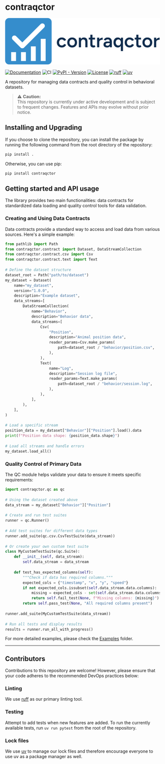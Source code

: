 # contraqctor

![contraqctor](./assets/logo-letter.svg)

[![Documentation](https://tinyurl.com/bdd8prh7)](https://allenneuraldynamics.github.io/Aind.Behavior.CoreAnalysis/)
![CI](https://github.com/AllenNeuralDynamics/Aind.Behavior.CoreAnalysis/actions/workflows/ci.yml/badge.svg)
[![PyPI - Version](https://img.shields.io/pypi/v/contraqctor)](https://pypi.org/project/contraqctor/)
[![License](https://img.shields.io/badge/license-MIT-brightgreen)](LICENSE)
[![ruff](https://img.shields.io/endpoint?url=https://raw.githubusercontent.com/astral-sh/ruff/main/assets/badge/v2.json)](https://github.com/astral-sh/ruff)
[![uv](https://img.shields.io/endpoint?url=https://raw.githubusercontent.com/astral-sh/uv/main/assets/badge/v0.json)](https://github.com/astral-sh/uv)

A repository for managing data contracts and quality control in behavioral datasets.


> ⚠️ **Caution:**  
> This repository is currently under active development and is subject to frequent changes. Features and APIs may evolve without prior notice.

## Installing and Upgrading

If you choose to clone the repository, you can install the package by running the following command from the root directory of the repository:

```bash
pip install .
```

Otherwise, you can use pip:

```bash
pip install contraqctor
```

## Getting started and API usage

The library provides two main functionalities: data contracts for standardized data loading and quality control tools for data validation.

### Creating and Using Data Contracts

Data contracts provide a standard way to access and load data from various sources. Here's a simple example:

```python
from pathlib import Path
from contraqctor.contract import Dataset, DataStreamCollection
from contraqctor.contract.csv import Csv
from contraqctor.contract.text import Text

# Define the dataset structure
dataset_root = Path("path/to/dataset")
my_dataset = Dataset(
    name="my_dataset",
    version="1.0.0",
    description="Example dataset",
    data_streams=[
        DataStreamCollection(
            name="Behavior",
            description="Behavior data",
            data_streams=[
                Csv(
                    "Position",
                    description="Animal position data",
                    reader_params=Csv.make_params(
                        path=dataset_root / "behavior/position.csv",
                    ),
                ),
                Text(
                    name="Log",
                    description="Session log file",
                    reader_params=Text.make_params(
                        path=dataset_root / "behavior/session.log",
                    ),
                ),
            ],
        ),
    ],
)

# Load a specific stream
position_data = my_dataset["Behavior"]["Position"].load().data
print(f"Position data shape: {position_data.shape}")

# Load all streams and handle errors
my_dataset.load_all()
```

### Quality Control of Primary Data

The QC module helps validate your data to ensure it meets specific requirements:

```python
import contraqctor.qc as qc

# Using the dataset created above
data_stream = my_dataset["Behavior"]["Position"]

# Create and run test suites
runner = qc.Runner()

# Add test suites for different data types
runner.add_suite(qc.csv.CsvTestSuite(data_stream))

# Or create your own custom test suite
class MyCustomTestSuite(qc.Suite):
    def __init__(self, data_stream):
        self.data_stream = data_stream
        
    def test_has_expected_columns(self):
        """Check if data has required columns."""
        expected_cols = {"timestamp", "x", "y", "speed"}
        if not expected_cols.issubset(self.data_stream.data.columns):
            missing = expected_cols - set(self.data_stream.data.columns)
            return self.fail_test(None, f"Missing columns: {missing}")
        return self.pass_test(None, "All required columns present")

runner.add_suite(MyCustomTestSuite(data_stream))

# Run all tests and display results
results = runner.run_all_with_progress()
```

For more detailed examples, please check the [Examples](./examples/) folder.

---

## Contributors

Contributions to this repository are welcome! However, please ensure that your code adheres to the recommended DevOps practices below:

### Linting

We use [ruff](https://docs.astral.sh/ruff/) as our primary linting tool.

### Testing

Attempt to add tests when new features are added.
To run the currently available tests, run `uv run pytest` from the root of the repository.

### Lock files

We use [uv](https://docs.astral.sh/uv/) to manage our lock files and therefore encourage everyone to use uv as a package manager as well.